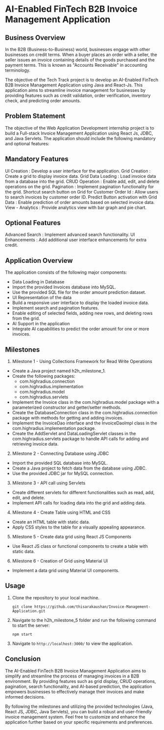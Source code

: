 # AI-Enabled FinTech B2B Invoice Management Application

## Business Overview

In the B2B (Business-to-Business) world, businesses engage with other businesses on credit terms. When a buyer places an order with a seller, the seller issues an invoice containing details of the goods purchased and the payment terms. This is known as "Accounts Receivable" in accounting terminology.

The objective of the Tech Track project is to develop an AI-Enabled FinTech B2B Invoice Management Application using Java and React-Js. This application aims to streamline invoice management for businesses by providing features such as credit validation, order verification, inventory check, and predicting order amounts.

## Problem Statement

The objective of the Web Application Development internship project is to build a Full-stack Invoice Management Application using React Js, JDBC, and Java Servlets. The application should include the following mandatory and optional features:

## Mandatory Features

UI Creation : Develop a user interface for the application.
Grid Creation : Create a grid to display invoice data.
Grid Data Loading : Load invoice data from a database into the grid.
CRUD Operation : Enable add, edit, and delete operations on the grid.
Pagination : Implement pagination functionality for the grid.
Shortcut search button on Grid for Customer Order Id : Allow users to search invoices by customer order ID.
Predict Button activation with Grid Data : Enable prediction of order amounts based on selected invoice data.
View - Analytics : Provide analytics view with bar graph and pie chart.

## Optional Features

Advanced Search : Implement advanced search functionality.
UI Enhancements : Add additional user interface enhancements for extra credit.

## Application Overview

The application consists of the following major components:

* Data Loading in Database
* Import the provided Invoices database into MySQL.
* Use the provided SQL file for the order amount prediction dataset.
* UI Representation of the data
* Build a responsive user interface to display the loaded invoice data.
* Implement search and pagination features.
* Enable editing of selected fields, adding new rows, and deleting rows from the grid.
* AI Support in the application
* Integrate AI capabilities to predict the order amount for one or more invoices.

## Milestones

1. Milestone 1 - Using Collections Framework for Read Write Operations
* Create a Java project named h2h_milestone_1.
* Create the following packages:
  - com.highradius.connection
  - com.highradius.implementation
  - com.highradius.model
  - com.highradius.servlets
* Implement the Invoice class in the com.highradius.model package with a parameterized constructor and getter/setter methods.
* Create the DatabaseConnection class in the com.highradius.connection package with methods for getting and adding invoices.
* Implement the InvoiceDao interface and the InvoiceDaoImpl class in the com.highradius.implementation package.
* Create the AddServlet and DataLoadingServlet classes in the com.highradius.servlets package to handle API calls for adding and retrieving invoice data.

2. Milestone 2 - Connecting Database using JDBC
* Import the provided SQL database into MySQL.
* Create a Java project to fetch data from the database using JDBC.
* Use the provided JDBC jar for MySQL connection.

3. Milestone 3 - API call using Servlets
* Create different servlets for different functionalities such as read, add, edit, and delete.
* Implement API calls for loading data into the grid and adding data.

4. Milestone 4 - Create Table using HTML and CSS
* Create an HTML table with static data.
* Apply CSS styles to the table for a visually appealing appearance.

5. Milestone 5 - Create data grid using React JS Components
* Use React JS class or functional components to create a table with static data.

6. Milestone 6 - Creation of Grid using Material UI
* Implement a data grid using Material UI components.

## Usage
1. Clone the repository to your local machine.

    ```git clone https://github.com/thisarakaushan/Invoice-Management-Application.git```

2. Navigate to the h2h_milestone_5 folder and run the following command to start the server:

    ```npm start```

3. Navigate to ```http://localhost:3000/``` to view the application.

## Conclusion

The AI-Enabled FinTech B2B Invoice Management Application aims to simplify and streamline the process of managing invoices in a B2B environment. By providing features such as grid display, CRUD operations, pagination, search functionality, and AI-based prediction, the application empowers businesses to effectively manage their invoices and make informed decisions.

By following the milestones and utilizing the provided technologies (Java, React JS, JDBC, Java Servlets), you can build a robust and user-friendly invoice management system. Feel free to customize and enhance the application further based on your specific requirements and preferences.
